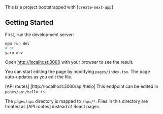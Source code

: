 This is a project bootstrapped with [`create-next-app`]

## Getting Started

First, run the development server:

```bash
npm run dev
# or
yarn dev
```

Open [http://localhost:3000](http://localhost:3000) with your browser to see the result.

You can start editing the page by modifying `pages/index.tsx`. The page auto-updates as you edit the file.

[API routes]
[http://localhost:3000/api/hello]
This endpoint can be edited in `pages/api/hello.ts`.

The `pages/api` directory is mapped to `/api/*`. Files in this directory are treated as [API routes] instead of React pages.